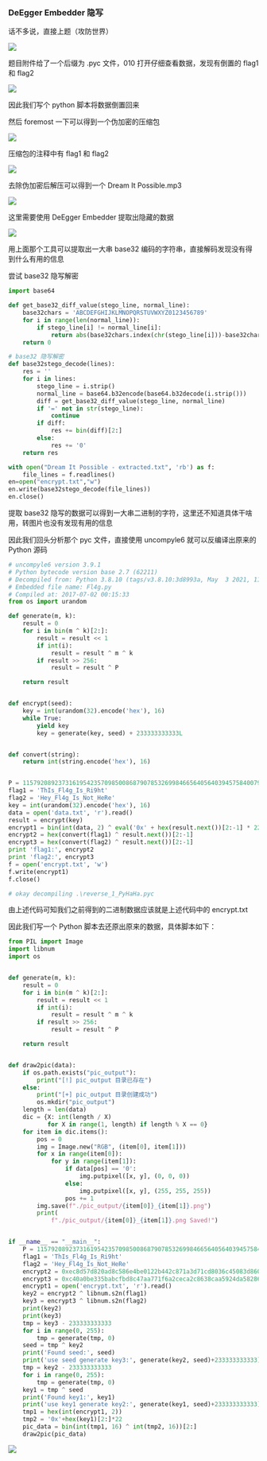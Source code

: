### DeEgger Embedder 隐写

话不多说，直接上题（攻防世界）

![](https://pic1.imgdb.cn/item/67ea22c50ba3d5a1d7e797a0.png)

题目附件给了一个后缀为 .pyc 文件，010 打开仔细查看数据，发现有倒置的 flag1 和 flag2

![](https://pic1.imgdb.cn/item/67ea241a0ba3d5a1d7e7982a.png)

因此我们写个 python 脚本将数据倒置回来

然后 foremost 一下可以得到一个伪加密的压缩包

![](https://pic1.imgdb.cn/item/67ea24440ba3d5a1d7e7982f.png)

压缩包的注释中有 flag1 和 flag2

![](https://pic1.imgdb.cn/item/67ea24560ba3d5a1d7e79833.png)

去除伪加密后解压可以得到一个 Dream It Possible.mp3

![](https://pic1.imgdb.cn/item/67ea247e0ba3d5a1d7e79839.png)

这里需要使用 DeEgger Embedder 提取出隐藏的数据

![](https://pic1.imgdb.cn/item/67ea24910ba3d5a1d7e7983b.png)

用上面那个工具可以提取出一大串 base32 编码的字符串，直接解码发现没有得到什么有用的信息

尝试 base32 隐写解密

```python
import base64

def get_base32_diff_value(stego_line, normal_line):
    base32chars = 'ABCDEFGHIJKLMNOPQRSTUVWXYZ0123456789'
    for i in range(len(normal_line)):
        if stego_line[i] != normal_line[i]:
            return abs(base32chars.index(chr(stego_line[i]))-base32chars.index(chr(normal_line[i])))
    return 0

# base32 隐写解密
def base32stego_decode(lines):
    res = ''
    for i in lines:
        stego_line = i.strip()
        normal_line = base64.b32encode(base64.b32decode(i.strip()))
        diff = get_base32_diff_value(stego_line, normal_line)
        if '=' not in str(stego_line):
            continue
        if diff:
            res += bin(diff)[2:]
        else:
            res += '0'
    return res

with open("Dream It Possible - extracted.txt", 'rb') as f:
    file_lines = f.readlines()
en=open("encrypt.txt","w")
en.write(base32stego_decode(file_lines))
en.close()
```

提取 base32 隐写的数据可以得到一大串二进制的字符，这里还不知道具体干啥用，转图片也没有发现有用的信息

因此我们回头分析那个 pyc 文件，直接使用 uncompyle6 就可以反编译出原来的 Python 源码

```python
# uncompyle6 version 3.9.1
# Python bytecode version base 2.7 (62211)
# Decompiled from: Python 3.8.10 (tags/v3.8.10:3d8993a, May  3 2021, 11:48:03) [MSC v.1928 64 bit (AMD64)]
# Embedded file name: Fl4g.py
# Compiled at: 2017-07-02 00:15:33
from os import urandom

def generate(m, k):
    result = 0
    for i in bin(m ^ k)[2:]:
        result = result << 1
        if int(i):
            result = result ^ m ^ k
        if result >> 256:
            result = result ^ P

    return result


def encrypt(seed):
    key = int(urandom(32).encode('hex'), 16)
    while True:
        yield key
        key = generate(key, seed) + 233333333333L


def convert(string):
    return int(string.encode('hex'), 16)


P = 115792089237316195423570985008687907853269984665640564039457584007913129640997L
flag1 = 'ThIs_Fl4g_Is_Ri9ht'
flag2 = 'Hey_Fl4g_Is_Not_HeRe'
key = int(urandom(32).encode('hex'), 16)
data = open('data.txt', 'r').read()
result = encrypt(key)
encrypt1 = bin(int(data, 2) ^ eval('0x' + hex(result.next())[2:-1] * 22))[2:]
encrypt2 = hex(convert(flag1) ^ result.next())[2:-1]
encrypt3 = hex(convert(flag2) ^ result.next())[2:-1]
print 'flag1:', encrypt2
print 'flag2:', encrypt3
f = open('encrypt.txt', 'w')
f.write(encrypt1)
f.close()

# okay decompiling .\reverse_1_PyHaHa.pyc
```

由上述代码可知我们之前得到的二进制数据应该就是上述代码中的 encrypt.txt

因此我们写一个 Python 脚本去还原出原来的数据，具体脚本如下：

```python
from PIL import Image
import libnum
import os


def generate(m, k):
    result = 0
    for i in bin(m ^ k)[2:]:
        result = result << 1
        if int(i):
            result = result ^ m ^ k
        if result >> 256:
            result = result ^ P

    return result


def draw2pic(data):
    if os.path.exists("pic_output"):
        print("[!] pic_output 目录已存在")
    else:
        print("[+] pic_output 目录创建成功")
        os.mkdir("pic_output")
    length = len(data)
    dic = {X: int(length / X)
           for X in range(1, length) if length % X == 0}
    for item in dic.items():
        pos = 0
        img = Image.new("RGB", (item[0], item[1]))
        for x in range(item[0]):
            for y in range(item[1]):
                if data[pos] == '0':
                    img.putpixel([x, y], (0, 0, 0))
                else:
                    img.putpixel([x, y], (255, 255, 255))
                pos += 1
        img.save(f"./pic_output/{item[0]}_{item[1]}.png")
        print(
            f"./pic_output/{item[0]}_{item[1]}.png Saved!")


if __name__ == "__main__":
    P = 115792089237316195423570985008687907853269984665640564039457584007913129640997
    flag1 = 'ThIs_Fl4g_Is_Ri9ht'
    flag2 = 'Hey_Fl4g_Is_Not_HeRe'
    encrypt2 = 0xec8d57d820ad8c586e4be0122b442c871a3d71cd8036c45083d860caf1793ddc
    encrypt3 = 0xc40a0be335babcfbd8c47aa771f6a2ceca2c8638caa5924da58286d2a942697e
    encrypt1 = open('encrypt.txt', 'r').read()
    key2 = encrypt2 ^ libnum.s2n(flag1)
    key3 = encrypt3 ^ libnum.s2n(flag2)
    print(key2)
    print(key3)
    tmp = key3 - 233333333333
    for i in range(0, 255):
        tmp = generate(tmp, 0)
    seed = tmp ^ key2
    print('Found seed:', seed)
    print('use seed generate key3:', generate(key2, seed)+233333333333)
    tmp = key2 - 233333333333
    for i in range(0, 255):
        tmp = generate(tmp, 0)
    key1 = tmp ^ seed
    print('Found key1:', key1)
    print('use key1 generate key2:', generate(key1, seed)+233333333333)
    tmp1 = hex(int(encrypt1, 2))
    tmp2 = '0x'+hex(key1)[2:]*22
    pic_data = bin(int(tmp1, 16) ^ int(tmp2, 16))[2:]
    draw2pic(pic_data)
```

![](https://pic1.imgdb.cn/item/67ea29720ba3d5a1d7e7a4cf.png)